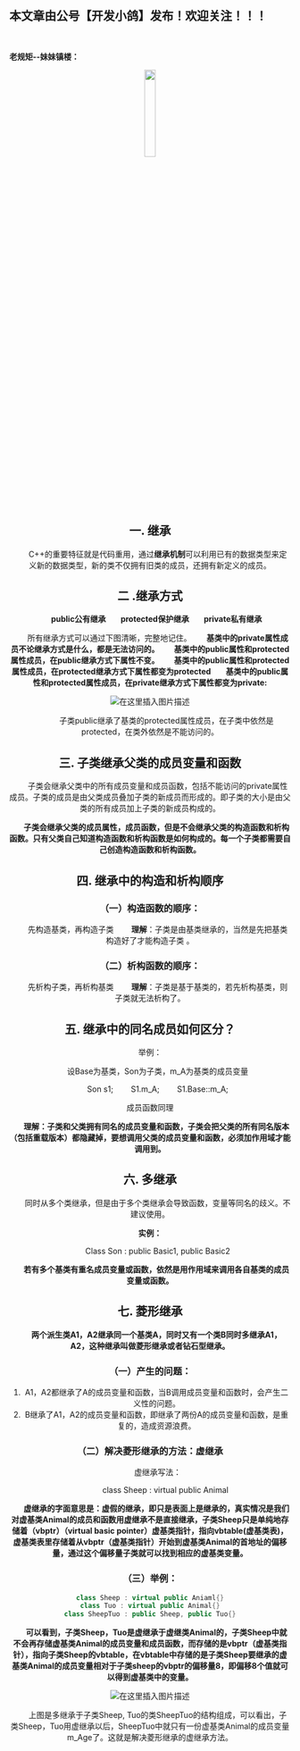 ﻿## 本文章由公号【开发小鸽】发布！欢迎关注！！！
<br>

**老规矩--妹妹镇楼：**
<center>
<img src="https://img-blog.csdnimg.cn/20200721223424816.JPG"   width="20%">

## 一.	继承
&nbsp;  &nbsp;  &nbsp;  &nbsp;C++的重要特征就是代码重用，通过**继承机制**可以利用已有的数据类型来定义新的数据类型，新的类不仅拥有旧类的成员，还拥有新定义的成员。

## 二 .继承方式

**&nbsp;  &nbsp;  &nbsp;  &nbsp;public公有继承
&nbsp;  &nbsp;  &nbsp;  &nbsp;protected保护继承
&nbsp;  &nbsp;  &nbsp;  &nbsp;private私有继承**

&nbsp;  &nbsp;  &nbsp;  &nbsp;所有继承方式可以通过下图清晰，完整地记住。
**&nbsp;  &nbsp;  &nbsp;  &nbsp;基类中的private属性成员不论继承方式是什么，都是无法访问的。
&nbsp;  &nbsp;  &nbsp;  &nbsp;基类中的public属性和protected属性成员，在public继承方式下属性不变。
&nbsp;  &nbsp;  &nbsp;  &nbsp;基类中的public属性和protected属性成员，在protected继承方式下属性都变为protected
&nbsp;  &nbsp;  &nbsp;  &nbsp;基类中的public属性和protected属性成员，在private继承方式下属性都变为private:**

 ![在这里插入图片描述](https://img-blog.csdnimg.cn/20200716203106727.png?x-oss-process=image/watermark,type_ZmFuZ3poZW5naGVpdGk,shadow_10,text_aHR0cHM6Ly9ibG9nLmNzZG4ubmV0L01yd3h4eHg=,size_16,color_FFFFFF,t_70)

&nbsp;  &nbsp;  &nbsp;  &nbsp;
&nbsp;  &nbsp;  &nbsp;  &nbsp;子类public继承了基类的protected属性成员，在子类中依然是protected，在类外依然是不能访问的。

## 三.	子类继承父类的成员变量和函数

&nbsp;  &nbsp;  &nbsp;  &nbsp;子类会继承父类中的所有成员变量和成员函数，包括不能访问的private属性成员。子类的成员是由父类成员叠加子类的新成员而形成的。即子类的大小是由父类的所有成员加上子类的新成员构成的。

**&nbsp;  &nbsp;  &nbsp;  &nbsp;子类会继承父类的成员属性，成员函数，但是不会继承父类的构造函数和析构函数。只有父类自己知道构造函数和析构函数是如何构成的。每一个子类都需要自己创造构造函数和析构函数。**

## 四.	继承中的构造和析构顺序

### （一）构造函数的顺序：
&nbsp;  &nbsp;  &nbsp;  &nbsp;先构造基类，再构造子类
&nbsp;  &nbsp;  &nbsp;  &nbsp;**理解**：子类是由基类继承的，当然是先把基类构造好了才能构造子类 。

### （二）析构函数的顺序：
&nbsp;  &nbsp;  &nbsp;  &nbsp;先析构子类，再析构基类
&nbsp;  &nbsp;  &nbsp;  &nbsp;**理解**：子类是基于基类的，若先析构基类，则子类就无法析构了。


## 五.	继承中的同名成员如何区分？
举例：

&nbsp;  &nbsp;  &nbsp;  &nbsp;设Base为基类，Son为子类，m_A为基类的成员变量

&nbsp;  &nbsp;  &nbsp;  &nbsp;Son s1;
&nbsp;  &nbsp;  &nbsp;  &nbsp;S1.m_A;
&nbsp;  &nbsp;  &nbsp;  &nbsp;S1.Base::m_A;

成员函数同理

**&nbsp;  &nbsp;  &nbsp;  &nbsp;理解：子类和父类拥有同名的成员变量和函数，子类会把父类的所有同名版本（包括重载版本）都隐藏掉，要想调用父类的成员变量和函数，必须加作用域才能调用到。**


## 六.	多继承
&nbsp;  &nbsp;  &nbsp;  &nbsp;同时从多个类继承，但是由于多个类继承会导致函数，变量等同名的歧义。不建议使用。

**实例：**

&nbsp;  &nbsp;  &nbsp;  &nbsp;Class Son : public Basic1, public Basic2

**&nbsp;  &nbsp;  &nbsp;  &nbsp;若有多个基类有重名成员变量或函数，依然是用作用域来调用各自基类的成员变量或函数。**


## 七.	菱形继承
**&nbsp;  &nbsp;  &nbsp;  &nbsp;两个派生类A1，A2继承同一个基类A，同时又有一个类B同时多继承A1，A2，这种继承叫做菱形继承或者钻石型继承。**

### （一）产生的问题：

1.	A1，A2都继承了A的成员变量和函数，当B调用成员变量和函数时，会产生二义性的问题。
2.	 B继承了A1，A2的成员变量和函数，即继承了两份A的成员变量和函数，是重复的，造成资源浪费。

### （二）解决菱形继承的方法：虚继承

&nbsp;  &nbsp;  &nbsp;  &nbsp;虚继承写法：

&nbsp;  &nbsp;  &nbsp;  &nbsp;&nbsp;  &nbsp;  &nbsp;  &nbsp;class Sheep : virtual public Animal

**&nbsp;  &nbsp;  &nbsp;  &nbsp;虚继承的字面意思是：虚假的继承，即只是表面上是继承的，真实情况是我们对虚基类Animal的成员和函数用虚继承不是直接继承，子类Sheep只是单纯地存储着（vbptr）（virtual basic pointer）虚基类指针，指向vbtable(虚基类表)，虚基类表里存储着从vbptr（虚基类指针）开始到虚基类Animal的首地址的偏移量，通过这个偏移量子类就可以找到相应的虚基类变量。**

### （三）举例：

```cpp
class Sheep : virtual public Aniaml{}
class Tuo : virtual public Animal{}
class SheepTuo : public Sheep, public Tuo{}
```

**&nbsp;  &nbsp;  &nbsp;  &nbsp;可以看到，子类Sheep，Tuo是虚继承于虚继类Animal的，子类Sheep中就不会再存储虚基类Animal的成员变量和成员函数，而存储的是vbptr（虚基类指针），指向子类Sheep的vbtable，在vbtable中存储的是子类Sheep要继承的虚基类Animal的成员变量相对于子类sheep的vbptr的偏移量8，即偏移8个值就可以得到虚基类中的变量。**

 
![在这里插入图片描述](https://img-blog.csdnimg.cn/20200716210528586.png?x-oss-process=image/watermark,type_ZmFuZ3poZW5naGVpdGk,shadow_10,text_aHR0cHM6Ly9ibG9nLmNzZG4ubmV0L01yd3h4eHg=,size_16,color_FFFFFF,t_70)

&nbsp;  &nbsp;  &nbsp;  &nbsp;上图是多继承于子类Sheep, Tuo的类SheepTuo的结构组成，可以看出，子类Sheep，Tuo用虚继承以后，SheepTuo中就只有一份虚基类Animal的成员变量m_Age了。这就是解决菱形继承的虚继承方法。


